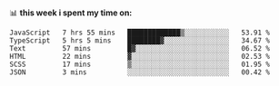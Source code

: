 📊 **this week i spent my time on:**
<!--START_SECTION:waka-->

```text
JavaScript   7 hrs 55 mins   █████████████▒░░░░░░░░░░░   53.91 %
TypeScript   5 hrs 5 mins    ████████▓░░░░░░░░░░░░░░░░   34.67 %
Text         57 mins         █▓░░░░░░░░░░░░░░░░░░░░░░░   06.52 %
HTML         22 mins         ▓░░░░░░░░░░░░░░░░░░░░░░░░   02.53 %
SCSS         17 mins         ▒░░░░░░░░░░░░░░░░░░░░░░░░   01.95 %
JSON         3 mins          ░░░░░░░░░░░░░░░░░░░░░░░░░   00.42 %
```

<!--END_SECTION:waka-->
